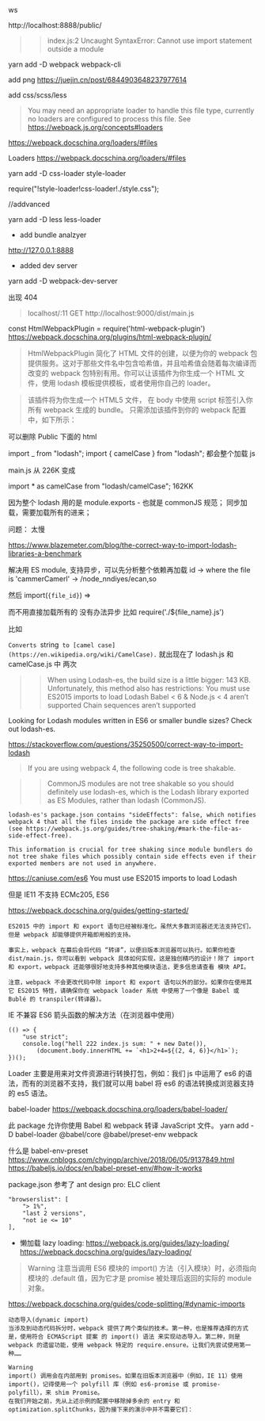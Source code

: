ws

http://localhost:8888/public/

> > index.js:2 Uncaught SyntaxError: Cannot use import statement outside a module

yarn add -D webpack webpack-cli

add png
https://juejin.cn/post/6844903648237977614

add css/scss/less

> You may need an appropriate loader to handle this file type, currently no loaders are configured to process this file. See https://webpack.js.org/concepts#loaders

https://webpack.docschina.org/loaders/#files

Loaders
https://webpack.docschina.org/loaders/#files

yarn add -D css-loader style-loader

require("!style-loader!css-loader!./style.css");

//addvanced

yarn add -D less less-loader

-   add bundle analzyer

http://127.0.0.1:8888

-   added dev server

yarn add -D webpack-dev-server

出现 404

> localhost/:11 GET http://localhost:9000/dist/main.js

const HtmlWebpackPlugin = require('html-webpack-plugin')
https://webpack.docschina.org/plugins/html-webpack-plugin/

> HtmlWebpackPlugin 简化了 HTML 文件的创建，以便为你的 webpack 包提供服务。这对于那些文件名中包含哈希值，并且哈希值会随着每次编译而改变的 webpack 包特别有用。你可以让该插件为你生成一个 HTML 文件，使用 lodash 模板提供模板，或者使用你自己的 loader。

> 该插件将为你生成一个 HTML5 文件， 在 body 中使用 script 标签引入你所有 webpack 生成的 bundle。 只需添加该插件到你的 webpack 配置中，如下所示：

可以删除 Public 下面的 html

import \_ from "lodash";
import { camelCase } from "lodash";
都会整个加载 js

main.js 从 226K 变成

import \* as camelCase from "lodash/camelCase"; 162KK

因为整个 lodash 用的是 module.exports - 也就是 commonJS 规范； 同步加载，需要加载所有的进来；

问题： 太慢

https://www.blazemeter.com/blog/the-correct-way-to-import-lodash-libraries-a-benchmark

解决用 ES module, 支持异步，可以先分析整个依赖再加载
id -> where the file is
'cammerCamerl' -> /node_nndiyes/ecan,so

然后 import(`{file_id}`) =>

而不用直接加载所有的 没有办法异步
比如 require('./${file_name}.js')

比如

`Converts `string` to [camel case](https://en.wikipedia.org/wiki/CamelCase).`
就出现在了 lodash.js 和 camelCase.js 中 两次

> > When using Lodash-es, the build size is a little bigger: 143 KB.
> > Unfortunately, this method also has restrictions:
> > You must use ES2015 imports to load Lodash
> > Babel < 6 & Node.js < 4 aren’t supported
> > Chain sequences aren’t supported

Looking for Lodash modules written in ES6 or smaller bundle sizes? Check out lodash-es.

https://stackoverflow.com/questions/35250500/correct-way-to-import-lodash

> If you are using webpack 4, the following code is tree shakable.

> > CommonJS modules are not tree shakable so you should definitely use lodash-es, which is the Lodash library exported as ES Modules, rather than lodash (CommonJS).

    lodash-es's package.json contains "sideEffects": false, which notifies webpack 4 that all the files inside the package are side effect free (see https://webpack.js.org/guides/tree-shaking/#mark-the-file-as-side-effect-free).

    This information is crucial for tree shaking since module bundlers do not tree shake files which possibly contain side effects even if their exported members are not used in anywhere.

https://caniuse.com/es6
You must use ES2015 imports to load Lodash

但是 IE11 不支持 ECMc205, ES6

https://webpack.docschina.org/guides/getting-started/

    ES2015 中的 import 和 export 语句已经被标准化。虽然大多数浏览器还无法支持它们，但是 webpack 却能够提供开箱即用般的支持。

    事实上，webpack 在幕后会将代码 “转译”，以便旧版本浏览器可以执行。如果你检查 dist/main.js，你可以看到 webpack 具体如何实现，这是独创精巧的设计！除了 import 和 export，webpack 还能够很好地支持多种其他模块语法，更多信息请查看 模块 API。

    注意，webpack 不会更改代码中除 import 和 export 语句以外的部分。如果你在使用其它 ES2015 特性，请确保你在 webpack loader 系统 中使用了一个像是 Babel 或 Bublé 的 transpiler(转译器)。

IE 不兼容 ES6 箭头函数的解决方法（在浏览器中使用）

    (() => {
        "use strict";
        console.log("hell 222 index.js sum: " + new Date()),
            (document.body.innerHTML += `<h1>2+4=${(2, 4, 6)}</h1>`);
    })();

Loader 主要是用来对文件资源进行转换打包，例如：我们 js 中运用了 es6 的语法，而有的浏览器不支持，我们就可以用 babel 将 es6 的语法转换成浏览器支持的 es5 语法。

babel-loader https://webpack.docschina.org/loaders/babel-loader/

此 package 允许你使用 Babel 和 webpack 转译 JavaScript 文件。
yarn add -D babel-loader @babel/core @babel/preset-env webpack

什么是 babel-env-preset https://www.cnblogs.com/chyingp/archive/2018/06/05/9137849.html
https://babeljs.io/docs/en/babel-preset-env/#how-it-works

package.json 参考了 ant design pro: ELC client

    "browserslist": [
        "> 1%",
        "last 2 versions",
        "not ie <= 10"
    ],

-   懒加载 lazy loading: https://webpack.js.org/guides/lazy-loading/
    https://webpack.docschina.org/guides/lazy-loading/

> Warning
> 注意当调用 ES6 模块的 import() 方法（引入模块）时，必须指向模块的 .default 值，因为它才是 promise 被处理后返回的实际的 module 对象。

https://webpack.docschina.org/guides/code-splitting/#dynamic-imports

    动态导入(dynamic import)
    当涉及到动态代码拆分时，webpack 提供了两个类似的技术。第一种，也是推荐选择的方式是，使用符合 ECMAScript 提案 的 import() 语法 来实现动态导入。第二种，则是 webpack 的遗留功能，使用 webpack 特定的 require.ensure。让我们先尝试使用第一种……

    Warning
    import() 调用会在内部用到 promises。如果在旧版本浏览器中（例如，IE 11）使用 import()，记得使用一个 polyfill 库（例如 es6-promise 或 promise-polyfill），来 shim Promise。
    在我们开始之前，先从上述示例的配置中移除掉多余的 entry 和 optimization.splitChunks，因为接下来的演示中并不需要它们：

